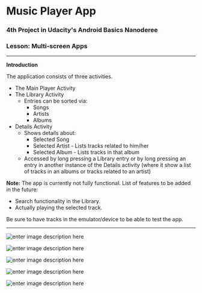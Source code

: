 
# Music Player App
### 4th Project in Udacity's Android Basics Nanoderee
### Lesson: Multi-screen Apps
-----

**Introduction**

The application consists of three activities.

 - The Main Player Activity
 - The Library Activity
	 - Entries can be sorted via:
		 - Songs
		 - Artists
		 - Albums
 - Details Activity
	 - Shows details about:
		 - Selected Song
		 - Selected Artist - Lists tracks related to him/her
		 - Selected Album - Lists tracks in that album
	 - Accessed by long pressing a Library entry or by long pressing an entry in another instance of the Details activity (where it show a list of tracks in an albums or tracks related to an artist)

**Note:**
The app is currently not fully functional.
List of features to be added in the future:

 - Search functionality in the Library.
 - Actually playing the selected track.

 Be sure to have tracks in the emulator/device to be able to test the app.

-----

![enter image description here](https://i.imgur.com/3Uw5ucD.png)

![enter image description here](https://i.imgur.com/2wxUwxe.png)

![enter image description here](https://i.imgur.com/TDYUIWE.png)

![enter image description here](https://i.imgur.com/azlRFHE.png)

![enter image description here](https://i.imgur.com/3LJZdlU.png)